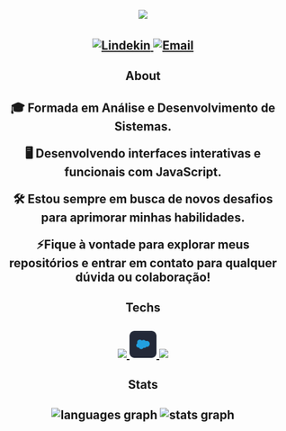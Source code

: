 <div>
     <h2 align="center">
        <img src="https://readme-typing-svg.herokuapp.com?font=Fira+Code&weight=500&pause=1000&color=89CFF0&width=435&lines=Olá,+me+chamo+Elaine+Ferreira.">
 </div> 
 <h2 align="center">
    <a href="https://www.linkedin.com/in/elaine-silva-414b17222/">
        <img 
            alt="Lindekin" 
            title="Conheça meu Linkedin" 
            src="https://skillicons.dev/icons?i=linkedin"
        />
    </a>
  <a href="https://mail.google.com/mail/?view=cm&fs=1&to=elaineferreirasfs@gmail.com" target="_blank">
        <img 
            alt="Email" 
            title="Me envie um email" 
            src="https://skillicons.dev/icons?i=gmail"
        />
     </a>  

###

<h2 align="center"> About</h2>
<div>
<h2 align="center">  
      <p> 🎓 Formada em <b>Análise e Desenvolvimento de Sistemas</b>.</p>
      <p> 🖥️ Desenvolvendo interfaces interativas e funcionais com <b>JavaScript</b>.</p>
      <p> 🛠️ Estou sempre em busca de novos desafios para aprimorar minhas <b>habilidades</b>.</p>
      <p> ⚡Fique à vontade para explorar meus <b>repositórios</b> e entrar em contato para qualquer dúvida ou colaboração!</p>
</div>

###

<h2 align="center"> Techs</h2>
 <h2 align="center">
  <a href="https://github.com/Elfdss">
    <img src="https://skillicons.dev/icons?i=js,css,html,angular,react,nodejs,nextjs,vue,ts,jquery"/>
    <img src="https://github.com/Elfdss/elfdss/blob/main/Salesforce.png" width="48"/>
    <img src="https://skillicons.dev/icons?i=py,django,flask,docker,mongodb,git,aws,linux"/>
  </a>

###

<h2 align="center"> Stats</h2>
<div>
<h2 align="center">
  <img src="https://github-readme-stats.vercel.app/api/top-langs?username=elfdss&locale=en&hide_title=false&layout=compact&card_width=320&langs_count=5&theme=dark&hide_border=false" height="150" alt="languages graph"  />
  <img src="https://github-readme-stats.vercel.app/api?username=elfdss&hide_title=false&hide_rank=false&show_icons=true&include_all_commits=true&count_private=true&disable_animations=false&theme=dark&locale=en&hide_border=false" height="150" alt="stats graph"  />
</div>

###
